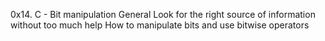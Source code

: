 0x14. C - Bit manipulation
General
Look for the right source of information without too much help
How to manipulate bits and use bitwise operators

